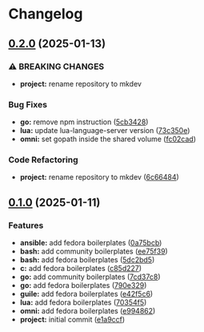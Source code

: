 # Changelog

## [0.2.0](https://github.com/ttybitnik/mkdev/compare/v0.1.0...v0.2.0) (2025-01-13)


### ⚠ BREAKING CHANGES

* **project:** rename repository to mkdev

### Bug Fixes

* **go:** remove npm instruction ([5cb3428](https://github.com/ttybitnik/mkdev/commit/5cb3428fed0706260473e770009636c48e36188c))
* **lua:** update lua-language-server version ([73c350e](https://github.com/ttybitnik/mkdev/commit/73c350e6253bfcc7509594a3e178040ee89c607f))
* **omni:** set gopath inside the shared volume ([fc02cad](https://github.com/ttybitnik/mkdev/commit/fc02cadd1541ac5700e1830df13f59e9f7d31bbc))


### Code Refactoring

* **project:** rename repository to mkdev ([6c66484](https://github.com/ttybitnik/mkdev/commit/6c6648427bdf211628260d8142133b8ee134f868))

## [0.1.0](https://github.com/ttybitnik/mkdev/compare/v0.1.0...v0.1.0) (2025-01-11)


### Features

* **ansible:** add fedora boilerplates ([0a75bcb](https://github.com/ttybitnik/mkdev/commit/0a75bcbe55fa54fde94f80cdb23e59d4aa20a53a))
* **bash:** add community boilerplates ([ee75f39](https://github.com/ttybitnik/mkdev/commit/ee75f3911d1253bfedd55e65a6602d0d6134a511))
* **bash:** add fedora boilerplates ([5dc2bd5](https://github.com/ttybitnik/mkdev/commit/5dc2bd534bde403f62366919c55d11955946fe87))
* **c:** add fedora boilerplates ([c85d227](https://github.com/ttybitnik/mkdev/commit/c85d227a12e7bf6c359a5b7853d0f7814667efe8))
* **go:** add community boilerplates ([7cd37c8](https://github.com/ttybitnik/mkdev/commit/7cd37c8ff1c05a8765acb3c65be65b57e4a0dd82))
* **go:** add fedora boilerplates ([790e329](https://github.com/ttybitnik/mkdev/commit/790e329ad58aa5dc161cbb16f993136947d39070))
* **guile:** add fedora boilerplates ([e42f5c6](https://github.com/ttybitnik/mkdev/commit/e42f5c62a176e7db1efe23abc79c4f96e8319c73))
* **lua:** add fedora boilerplates ([70354f5](https://github.com/ttybitnik/mkdev/commit/70354f50740d3b90fd613aab338d7beaae3289d1))
* **omni:** add fedora boilerplates ([e994862](https://github.com/ttybitnik/mkdev/commit/e994862a7741b249e8e57af1ec679b5c3419d909))
* **project:** initial commit ([e1a9ccf](https://github.com/ttybitnik/mkdev/commit/e1a9ccf828850bf66aa8f9e71c2ed07e77b714f8))
